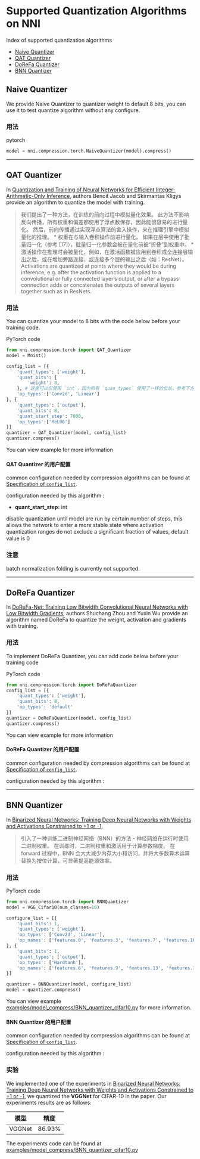 # Supported Quantization Algorithms on NNI

Index of supported quantization algorithms
* [Naive Quantizer](#naive-quantizer)
* [QAT Quantizer](#qat-quantizer)
* [DoReFa Quantizer](#dorefa-quantizer)
* [BNN Quantizer](#bnn-quantizer)

## Naive Quantizer

We provide Naive Quantizer to quantizer weight to default 8 bits, you can use it to test quantize algorithm without any configure.

### 用法
pytorch
```python 
model = nni.compression.torch.NaiveQuantizer(model).compress()
```

***

## QAT Quantizer
In [Quantization and Training of Neural Networks for Efficient Integer-Arithmetic-Only Inference](http://openaccess.thecvf.com/content_cvpr_2018/papers/Jacob_Quantization_and_Training_CVPR_2018_paper.pdf), authors Benoit Jacob and Skirmantas Kligys provide an algorithm to quantize the model with training.
> 我们提出了一种方法，在训练的前向过程中模拟量化效果。 此方法不影响反向传播，所有权重和偏差都使用了浮点数保存，因此能很容易的进行量化。 然后，前向传播通过实现浮点算法的舍入操作，来在推理引擎中模拟量化的推理。 * 权重在与输入卷积操作前进行量化。 如果在层中使用了批量归一化（参考 [17]），批量归一化参数会被在量化前被“折叠”到权重中。 * 激活操作在推理时会被量化，例如，在激活函数被应用到卷积或全连接层输出之后，或在增加旁路连接，或连接多个层的输出之后（如：ResNet）。 Activations are quantized at points where they would be during inference, e.g. after the activation function is applied to a convolutional or fully connected layer’s output, or after a bypass connection adds or concatenates the outputs of several layers together such as in ResNets.


### 用法
You can quantize your model to 8 bits with the code below before your training code.

PyTorch code
```python
from nni.compression.torch import QAT_Quantizer
model = Mnist()

config_list = [{
    'quant_types': ['weight'],
    'quant_bits': {
        'weight': 8,
    }, # 这里可以仅使用 `int`，因为所有 `quan_types` 使用了一样的位长，参考下方 `ReLu6` 配置。
    'op_types':['Conv2d', 'Linear']
}, {
    'quant_types': ['output'],
    'quant_bits': 8,
    'quant_start_step': 7000,
    'op_types':['ReLU6']
}]
quantizer = QAT_Quantizer(model, config_list)
quantizer.compress()
```

You can view example for more information

#### QAT Quantizer 的用户配置

common configuration needed by compression algorithms can be found at [Specification of `config_list`](./QuickStart.md).

configuration needed by this algorithm :

* **quant_start_step:** int

disable quantization until model are run by certain number of steps, this allows the network to enter a more stable state where activation quantization ranges do not exclude a signiﬁcant fraction of values, default value is 0

### 注意

batch normalization folding is currently not supported.

***

## DoReFa Quantizer

In [DoReFa-Net: Training Low Bitwidth Convolutional Neural Networks with Low Bitwidth Gradients](https://arxiv.org/abs/1606.06160), authors Shuchang Zhou and Yuxin Wu provide an algorithm named DoReFa to quantize the weight, activation and gradients with training.

### 用法

To implement DoReFa Quantizer, you can add code below before your training code

PyTorch code
```python
from nni.compression.torch import DoReFaQuantizer
config_list = [{ 
    'quant_types': ['weight'],
    'quant_bits': 8, 
    'op_types': 'default' 
}]
quantizer = DoReFaQuantizer(model, config_list)
quantizer.compress()
```

You can view example for more information

#### DoReFa Quantizer 的用户配置

common configuration needed by compression algorithms can be found at [Specification of `config_list`](./QuickStart.md).

configuration needed by this algorithm :

***

## BNN Quantizer

In [Binarized Neural Networks: Training Deep Neural Networks with Weights and Activations Constrained to +1 or -1](https://arxiv.org/abs/1602.02830),
> 引入了一种训练二进制神经网络（BNN）的方法 - 神经网络在运行时使用二进制权重。 在训练时，二进制权重和激活用于计算参数梯度。 在 forward 过程中，BNN 会大大减少内存大小和访问，并将大多数算术运算替换为按位计算，可显著提高能源效率。


### 用法

PyTorch code
```python
from nni.compression.torch import BNNQuantizer
model = VGG_Cifar10(num_classes=10)

configure_list = [{
    'quant_bits': 1,
    'quant_types': ['weight'],
    'op_types': ['Conv2d', 'Linear'],
    'op_names': ['features.0', 'features.3', 'features.7', 'features.10', 'features.14', 'features.17', 'classifier.0', 'classifier.3']
}, {
    'quant_bits': 1,
    'quant_types': ['output'],
    'op_types': ['Hardtanh'],
    'op_names': ['features.6', 'features.9', 'features.13', 'features.16', 'features.20', 'classifier.2', 'classifier.5']
}]

quantizer = BNNQuantizer(model, configure_list)
model = quantizer.compress()
```

You can view example [examples/model_compress/BNN_quantizer_cifar10.py](https://github.com/microsoft/nni/tree/master/examples/model_compress/BNN_quantizer_cifar10.py) for more information.

#### BNN Quantizer 的用户配置

common configuration needed by compression algorithms can be found at [Specification of `config_list`](./QuickStart.md).

configuration needed by this algorithm :

### 实验

We implemented one of the experiments in [Binarized Neural Networks: Training Deep Neural Networks with Weights and Activations Constrained to +1 or -1](https://arxiv.org/abs/1602.02830), we quantized the **VGGNet** for CIFAR-10 in the paper. Our experiments results are as follows:

| 模型     | 精度     |
| ------ | ------ |
| VGGNet | 86.93% |


The experiments code can be found at [examples/model_compress/BNN_quantizer_cifar10.py](https://github.com/microsoft/nni/tree/master/examples/model_compress/BNN_quantizer_cifar10.py) 